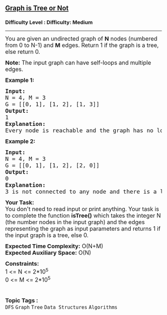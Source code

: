 <h2><a href="https://www.geeksforgeeks.org/problems/is-it-a-tree/1?page=3&category=Graph,DFS,BFS,union-find&difficulty=Medium,Hard&sortBy=submissions">Graph is Tree or Not</a></h2><h3>Difficulty Level : Difficulty: Medium</h3><hr><div class="problems_problem_content__Xm_eO"><p><span style="font-size: 18px;">You are given an undirected graph of <strong>N</strong> nodes (numbered from 0 to N-1) and <strong>M</strong> edges. Return 1 if the graph is a tree, else return 0.</span></p>
<p><span style="font-size: 18px;"><strong>Note:</strong> The input graph can have self-loops and multiple edges.</span></p>
<p><span style="font-size: 18px;"><strong>Example 1:</strong></span></p>
<pre><span style="font-size: 18px;"><strong>Input:</strong></span>
<span style="font-size: 18px;">N = 4, M = 3</span>
<span style="font-size: 18px;">G = [[0, 1], [1, 2], [1, 3]]</span>
<span style="font-size: 18px;"><strong>Output:</strong> <br>1</span>
<span style="font-size: 18px;"><strong>Explanation: <br></strong>Every node is reachable and the graph has no loops, so it is a tree</span>
</pre>
<p><span style="font-size: 18px;"><strong>Example 2:</strong></span></p>
<pre><span style="font-size: 18px;"><strong>Input:
</strong></span><span style="font-size: 18px;">N = 4, M = 3</span>
<span style="font-size: 18px;">G = [[0, 1], [1, 2], [2, 0]]</span>
<span style="font-size: 18px;"><strong>Output:</strong> <br>0</span>
<span style="font-size: 18px;"><strong>Explanation:</strong> <br>3 is not connected to any </span><span style="font-size: 18px;">node and there is a loop 0-&gt;1-&gt;2-&gt;0, so</span> <span style="font-size: 18px;">it is not a tree.</span>
</pre>
<p><span style="font-size: 18px;"><strong>Your Task:&nbsp;&nbsp;</strong><br>You don't need to read input or print anything. Your task is to complete the function&nbsp;<strong>isTree()</strong> which takes the integer N (the number nodes in the input graph) and the edges representing the graph as input parameters and returns 1 if the input graph is a tree, else 0.</span></p>
<p><span style="font-size: 18px;"><strong>Expected Time Complexity:</strong> O(N+M)<br><strong>Expected Auxiliary Space:</strong> O(N)</span></p>
<p><span style="font-size: 18px;"><strong>Constraints:</strong><br>1 &lt;= N &lt;= 2*10<sup>5</sup><br>0 &lt;= M &lt;= 2*10<sup>5</sup></span></p></div><br><p><span style=font-size:18px><strong>Topic Tags : </strong><br><code>DFS</code>&nbsp;<code>Graph</code>&nbsp;<code>Tree</code>&nbsp;<code>Data Structures</code>&nbsp;<code>Algorithms</code>&nbsp;